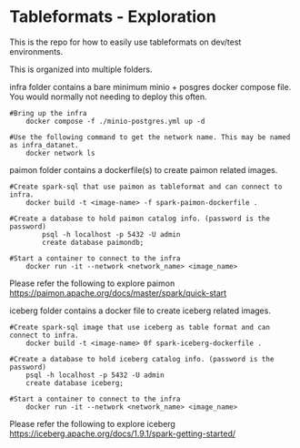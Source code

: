 # Tableformats - Exploration
This is the repo for how to easily use tableformats on dev/test environments.

This is organized into multiple folders.

infra folder contains a bare minimum minio + posgres docker compose file. You would normally not needing to deploy this often.

    #Bring up the infra 
        docker compose -f ./minio-postgres.yml up -d

    #Use the following command to get the network name. This may be named as infra_datanet.
        docker network ls 

paimon folder contains a dockerfile(s) to create paimon related images.

    #Create spark-sql that use paimon as tableformat and can connect to infra.
        docker build -t <image-name> -f spark-paimon-dockerfile . 
        
    #Create a database to hold paimon catalog info. (password is the password)
            psql -h localhost -p 5432 -U admin
            create database paimondb;
            
    #Start a container to connect to the infra 
        docker run -it --network <network_name> <image_name>

Please refer the following to explore paimon
    https://paimon.apache.org/docs/master/spark/quick-start

iceberg folder contains a docker file to create iceberg related images.

    #Create spark-sql image that use iceberg as table format and can connect to infra.
        docker build -t <image-name> 0f spark-iceberg-dockerfile .

    #Create a database to hold iceberg catalog info. (password is the  password)
        psql -h localhost -p 5432 -U admin
        create database iceberg;

    #Start a container to connect to the infra
        docker run -it --network <network_name> <image_name>

Please refer the following to explore iceberg
    https://iceberg.apache.org/docs/1.9.1/spark-getting-started/
